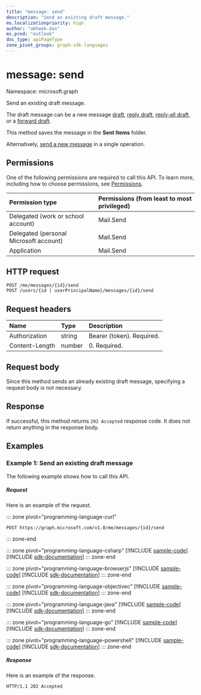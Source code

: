 ```yaml
---
title: "message: send"
description: "Send an existing draft message."
ms.localizationpriority: high
author: "abheek-das"
ms.prod: "outlook"
doc_type: apiPageType
zone_pivot_groups: graph-sdk-languages
---
```


# message: send

Namespace: microsoft.graph

Send an existing draft message. 

The draft message can be a new message [draft](../api/user-post-messages.md), [reply draft](../api/message-createreply.md), [reply-all draft](../api/message-createreplyall.md), or a [forward draft](../api/message-createforward.md).

This method saves the message in the **Sent Items** folder.

Alternatively, [send a new message](../api/user-sendmail.md) in a single operation.

## Permissions
One of the following permissions are required to call this API. To learn more, including how to choose permissions, see [Permissions](/graph/permissions-reference).

|Permission type      | Permissions (from least to most privileged)              |
|:--------------------|:---------------------------------------------------------|
|Delegated (work or school account) | Mail.Send    |
|Delegated (personal Microsoft account) | Mail.Send    |
|Application | Mail.Send |

## HTTP request

<!-- { "blockType": "ignored" } -->

```http
POST /me/messages/{id}/send
POST /users/{id | userPrincipalName}/messages/{id}/send
```

## Request headers

| Name       | Type | Description|
|:---------------|:--------|:----------|
| Authorization  | string  | Bearer {token}. Required. |
| Content-Length | number | 0. Required. |

## Request body
Since this method sends an already existing draft message, specifying a request body is not necessary.

## Response

If successful, this method returns `202 Accepted` response code. It does not return anything in the response body.

## Examples

### Example 1: Send an existing draft message

The following example shows how to call this API.

##### Request

Here is an example of the request.

::: zone pivot="programming-language-curl"
<!-- {
  "blockType": "request",
  "name": "message_send"
}-->

```http
POST https://graph.microsoft.com/v1.0/me/messages/{id}/send
```

::: zone-end

::: zone pivot="programming-language-csharp"
[!INCLUDE [sample-code](../includes/snippets/csharp/message-send-csharp-snippets.md)]
[!INCLUDE [sdk-documentation](../includes/snippets/snippets-sdk-documentation-link.md)]
::: zone-end

::: zone pivot="programming-language-browserjs"
[!INCLUDE [sample-code](../includes/snippets/javascript/message-send-javascript-snippets.md)]
[!INCLUDE [sdk-documentation](../includes/snippets/snippets-sdk-documentation-link.md)]
::: zone-end

::: zone pivot="programming-language-objectivec"
[!INCLUDE [sample-code](../includes/snippets/objc/message-send-objc-snippets.md)]
[!INCLUDE [sdk-documentation](../includes/snippets/snippets-sdk-documentation-link.md)]
::: zone-end

::: zone pivot="programming-language-java"
[!INCLUDE [sample-code](../includes/snippets/java/message-send-java-snippets.md)]
[!INCLUDE [sdk-documentation](../includes/snippets/snippets-sdk-documentation-link.md)]
::: zone-end

::: zone pivot="programming-language-go"
[!INCLUDE [sample-code](../includes/snippets/go/message-send-go-snippets.md)]
[!INCLUDE [sdk-documentation](../includes/snippets/snippets-sdk-documentation-link.md)]
::: zone-end

::: zone pivot="programming-language-powershell"
[!INCLUDE [sample-code](../includes/snippets/powershell/message-send-powershell-snippets.md)]
[!INCLUDE [sdk-documentation](../includes/snippets/snippets-sdk-documentation-link.md)]
::: zone-end

##### Response

Here is an example of the response.
<!-- {
  "blockType": "response",
  "truncated": true
} -->

```http
HTTP/1.1 202 Accepted
```

<!-- uuid: 8fcb5dbc-d5aa-4681-8e31-b001d5168d79
2015-10-25 14:57:30 UTC -->
<!-- {
  "type": "#page.annotation",
  "description": "message: send",
  "keywords": "",
  "section": "documentation",
  "tocPath": "",
  "suppressions": [
  ]
}-->

